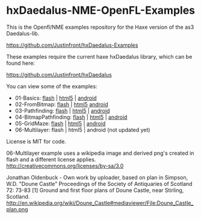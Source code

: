 hxDaedalus-NME-OpenFL-Examples
==============================

This is the Openfl/NME examples repository for the Haxe version of the as3 Daedalus-lib.


https://github.com/Justinfront/hxDaedalus-Examples

These examples require the current haxe hxDaedalus library, which can be found here:

https://github.com/Justinfront/hxDaedalus

You can view some of the examples:

 - 01-Basics: [flash](https://rawgit.com/Justinfront/hxDaedalus-NME-OpenFL-Examples/master/hxDaedalus-NME-OpenFL-Examples/01-Basics/bin/flash/bin/Basics.swf) | 
 [html5](https://rawgit.com/Justinfront/hxDaedalus-NME-OpenFL-Examples/master/hxDaedalus-NME-OpenFL-Examples/01-Basics/bin/html5/bin/index.html) | 
 [android](https://rawgit.com/Justinfront/hxDaedalus-NME-OpenFL-Examples/master/hxDaedalus-NME-OpenFL-Examples/01-Basics/bin/android/bin/bin/Basics-debug.apk)
 - 02-FromBitmap: [flash](https://rawgit.com/Justinfront/hxDaedalus-NME-OpenFL-Examples/master/hxDaedalus-NME-OpenFL-Examples/02-FromBitmap/bin/flash/bin/FromBitmap.swf) | 
 [html5](https://rawgit.com/Justinfront/hxDaedalus-NME-OpenFL-Examples/master/hxDaedalus-NME-OpenFL-Examples/02-FromBitmap/bin/html5/bin/index.html)
 [android](https://rawgit.com/Justinfront/hxDaedalus-NME-OpenFL-Examples/master/hxDaedalus-NME-OpenFL-Examples/02-FromBitmap/bin/android/bin/bin/FromBitmap-debug.apk)
 - 03-Pathfinding: [flash](https://rawgit.com/Justinfront/hxDaedalus-NME-OpenFL-Examples/master/hxDaedalus-NME-OpenFL-Examples/03-Pathfinding/bin/flash/bin/Pathfinding.swf) | 
 [html5](https://rawgit.com/Justinfront/hxDaedalus-NME-OpenFL-Examples/master/hxDaedalus-NME-OpenFL-Examples/03-Pathfinding/bin/html5/bin/index.html) | 
 [android](https://rawgit.com/Justinfront/hxDaedalus-NME-OpenFL-Examples/master/hxDaedalus-NME-OpenFL-Examples/03-Basics/bin/android/bin/bin/Pathfinding-debug.apk)
 - 04-BitmapPathfinding: [flash](https://rawgit.com/Justinfront/hxDaedalus-NME-OpenFL-Examples/master/hxDaedalus-NME-OpenFL-Examples/04-BitmapPathfinding/bin/flash/bin/BitmapPathfinding.swf) | 
 [html5](https://rawgit.com/Justinfront/hxDaedalus-NME-OpenFL-Examples/master/hxDaedalus-NME-OpenFL-Examples/04-BitmapPathfinding/bin/html5/bin/index.html) | 
 [android](https://rawgit.com/Justinfront/hxDaedalus-NME-OpenFL-Examples/master/hxDaedalus-NME-OpenFL-Examples/04-BitmapPathfinding/bin/android/bin/bin/BitmapPathfinding-debug.apk)
 - 05-GridMaze: [flash](https://rawgit.com/Justinfront/hxDaedalus-NME-OpenFL-Examples/master/hxDaedalus-NME-OpenFL-Examples/05-GridMaze/bin/flash/bin/GridMaze.swf) | 
 [html5](https://rawgit.com/Justinfront/hxDaedalus-NME-OpenFL-Examples/master/hxDaedalus-NME-OpenFL-Examples/05-GridMaze/bin/html5/bin/index.html) | 
 [android](https://rawgit.com/Justinfront/hxDaedalus-NME-OpenFL-Examples/master/hxDaedalus-NME-OpenFL-Examples/05-GridMaze/bin/android/bin/bin/GridMaze-debug.apk)
 - 06-Multilayer: flash | html5 | android (not updated yet)

 
License is MIT for code.


06-Multilayer example uses a wikipedia image and derived png's created in flash and a different license applies.
http://creativecommons.org/licenses/by-sa/3.0

Jonathan Oldenbuck - Own work by uploader, based on plan in Simpson, W.D. "Doune Castle" Proceedings of the Society of Antiquaries of Scotland 72: 73-83 [1]
Ground and first floor plans of Doune Castle, near Stirling, Scotland.
http://en.wikipedia.org/wiki/Doune_Castle#mediaviewer/File:Doune_Castle_plan.png
